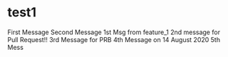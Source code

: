 # test1
First Message
Second Message
1st Msg from feature_1
2nd message for Pull Request!!
3rd Message for PRB
4th Message on 14 August 2020
5th Mess